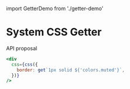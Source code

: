 import GetterDemo from './getter-demo'

# System CSS Getter

<GetterDemo />

API proposal

```jsx
<div
  css={css({
    border: get`1px solid ${'colors.muted'}`,
  })}
/>
```
